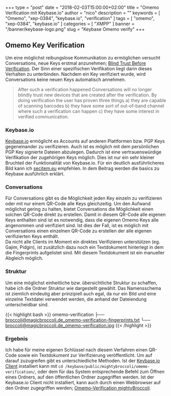 +++
type = "post"
date = "2018-02-03T15:00:00+02:00"
title = "Omemo Verification mit Keybase.io"
author = "nico"
description = ""
keywords = [ "Omemo", "xep-0384", "keybase.io", "verification" ]
tags = [
	"omemo",
	"xep-0384",
	"keybase.io"
]
categories = [ "XMPP" ]
banner = "/banner/keybase-logo.png"
slug = "Keybase Omemo verify"
+++
## Omemo Key Verification
Um eine möglichst reibungslose Kommunikation zu ermöglichen versucht Conversations, neue Keys erstmal anzunehmen; [Blind Trust Before Verification](https://gultsch.de/trust.html). Der Sinn einer spezifischen Verifikation liegt darin dieses Verhalten zu unterbinden. Nachdem ein Key verifiziert wurde, wird Conversations keine neuen Keys automatisch annehmen.

> After such a verification happened Conversations will no longer blindly trust new devices that are created after the verification. By doing verification the user has proven three things a) they are capable of scanning barcodes b) they have some sort of out-of-band channel where such a verification can happen c) they have some interest in verified communication.

### Keybase.io
[Keybase.io](https://keybase.io) ermöglicht es Accounts auf anderen Plattformen bzw. PGP Keys gegeneinander zu verifizieren. Auch ist es möglich mit dem persönlichen PGP Key signierte Dateien abzulegen. Dadurch ist eine vertrauenswürdige Verifikation der zugehörigen Keys möglich.
Dies ist nur ein sehr kleiner Bruchteil der Funktionalität von Keybase.io. Für ein deutlich ausführlicheres Bild kann ich [secitem.eu](https://secitem.eu/blog/keybase-basics/) empfehlen. In dem Beitrag werden die basics zu Keybase ausführlich erklärt.

### Conversations
Für Conversations gibt es die Möglichkeit jeden Key einzeln zu verifizieren oder mit nur einem QR-Code alle Keys gleichzeitig. Um den Aufwand möglichst gering zu halten, bietet Conversations die Möglichkeit einen solchen QR-Code direkt zu erstellen. Damit in diesem QR-Code alle eigenen Keys enthalten sind ist es notwendig, dass die eigenen Omemo Keys alle angenommen und verifiziert sind. Ist dies der Fall, ist es möglich mit Conversations einen einzelnen QR-Code zu erstellen der alle eigenen verifizierten Keys enthält.<br>
Da nicht alle Clients im Moment ein direktes Verifizieren unterstützen (eg. Gajim, Pidgin), ist zusätzlich dazu noch ein Textdokument hinterlegt in dem die Fingerprints aufgelistet sind. Mit diesem Textdokument ist ein manueller Abgleich möglich.

### Struktur
Um eine möglichst einheitliche bzw. übersichtliche Struktur zu schaffen, habe ich die Ordner Struktur wie dargestellt gewählt. Das Namensschema ist ziemlich eindeutig aber prinzipiell auch egal, da nur ein Bild und eine einzelne Textdatei verwendet werden, die anhand der Dateiendung unterscheidbar sind.

{{< highlight bash >}}
omemo-verification
    ├── broccoli@magicbroccoli.de_omemo-verification-fingerprints.txt
    └── broccoli@magicbroccoli.de_omemo-verification.jpg
{{< /highlight >}}

### Ergebnis
Ich habe für meine eigenen Schlüssel nach diesem Verfahren einen QR-Code sowie ein Textdokument zur Verifizierung veröffentlicht. Um auf darauf zuzugreifen gibt es unterschiedliche Methoden.
Ist der [Keybase.io Client](https://keybase.io/download) installiert kann mit `cd /keybase/public/mightybroccoli/omemo-verification/`, oder dem für das System entsprechende Befehl zum Öffnen eines Ordners, auf den öffentlichen Ordner zugegriffen werden.
Ist der Keybase.io Client nicht installiert, kann auch durch einen Webbrowser auf den Ordner zugegriffen werden; [Omemo-Verification mightyBroccoli](https://keybase.pub/mightybroccoli/omemo-verification/).
